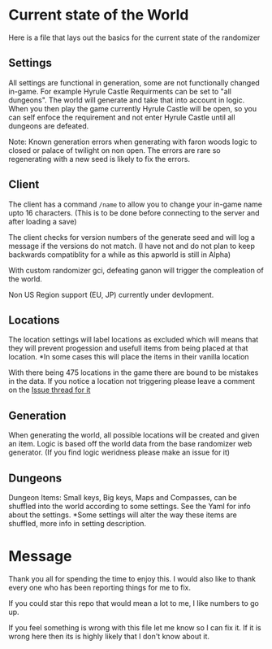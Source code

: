 # Current state of the World

Here is a file that lays out the basics for the current state of the randomizer

## Settings

All settings are functional in generation, some are not functionally changed in-game. For example Hyrule Castle Requirments can be set to "all dungeons". The world will generate and take that into account in logic. When you then play the game currently Hyrule Castle will be open, so you can self enfoce the requirement and not enter Hyrule Castle until all dungeons are defeated.

Note:
Known generation errors when generating with faron woods logic to closed or palace of twilight on non open. The errors are rare so regenerating with a new seed is likely to fix the errors.

## Client

The client has a command `/name` to allow you to change your in-game name upto 16 characters. (This is to be done before connecting to the server and after loading a save)

The client checks for version numbers of the generate seed and will log a message if the versions do not match. (I have not and do not plan to keep backwards compatiblity for a while as this apworld is still in Alpha)

With custom randomizer gci, defeating ganon will trigger the compleation of the world.

Non US Region support (EU, JP) currently under devlopment.

## Locations

The location settings will label locations as excluded which will means that they will prevent progession and usefull items from being placed at that location.
\*In some cases this will place the items in their vanilla location

With there being 475 locations in the game there are bound to be mistakes in the data. If you notice a location not triggering please leave a comment on the [Issue thread for it](https://github.com/WritingHusky/Twilight_Princess_apworld/issues/2)

## Generation

When generating the world, all possible locations will be created and given an item. Logic is based off the world data from the base randomizer web generator. (If you find logic weridness please make an issue for it)

## Dungeons

Dungeon Items: Small keys, Big keys, Maps and Compasses, can be shuffled into the world according to some settings. See the Yaml for info about the settings.
\*Some settings will alter the way these items are shuffled, more info in setting description.

# Message

Thank you all for spending the time to enjoy this. I would also like to thank every one who has been reporting things for me to fix.

If you could star this repo that would mean a lot to me, I like numbers to go up.

If you feel something is wrong with this file let me know so I can fix it. If it is wrong here then its is highly likely that I don't know about it.
